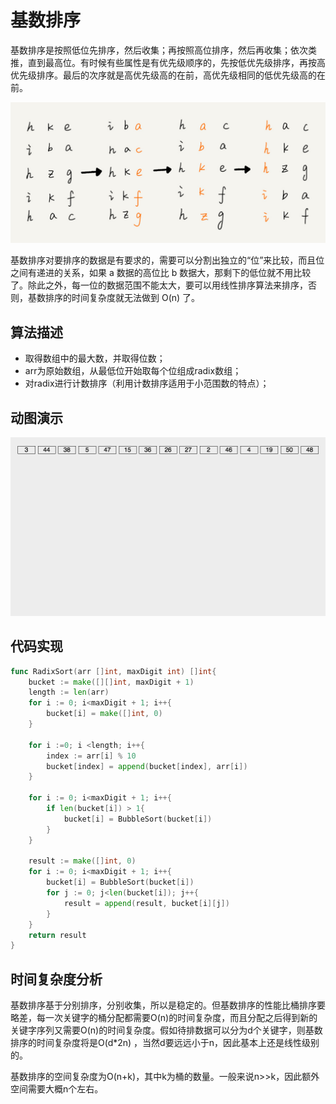 # 基数排序

基数排序是按照低位先排序，然后收集；再按照高位排序，然后再收集；依次类推，直到最高位。有时候有些属性是有优先级顺序的，先按低优先级排序，再按高优先级排序。最后的次序就是高优先级高的在前，高优先级相同的低优先级高的在前。

![](../../.gitbook/assets/image%20%2873%29.png)

基数排序对要排序的数据是有要求的，需要可以分割出独立的“位”来比较，而且位之间有递进的关系，如果 a 数据的高位比 b 数据大，那剩下的低位就不用比较了。除此之外，每一位的数据范围不能太大，要可以用线性排序算法来排序，否则，基数排序的时间复杂度就无法做到 O\(n\) 了。

## **算法描述**

* 取得数组中的最大数，并取得位数；
* arr为原始数组，从最低位开始取每个位组成radix数组；
* 对radix进行计数排序（利用计数排序适用于小范围数的特点）；

## **动图演示**

![](../../.gitbook/assets/radix-sort.gif)

## 代码实现

```go
func RadixSort(arr []int, maxDigit int) []int{
	bucket := make([][]int, maxDigit + 1)
	length := len(arr)
	for i := 0; i<maxDigit + 1; i++{
		bucket[i] = make([]int, 0)
	}

	for i :=0; i <length; i++{
		index := arr[i] % 10
		bucket[index] = append(bucket[index], arr[i])
	}

	for i := 0; i<maxDigit + 1; i++{
		if len(bucket[i]) > 1{
			bucket[i] = BubbleSort(bucket[i])
		}
	}

	result := make([]int, 0)
	for i := 0; i<maxDigit + 1; i++{
		bucket[i] = BubbleSort(bucket[i])
		for j := 0; j<len(bucket[i]); j++{
			result = append(result, bucket[i][j])
		}
	}
	return result
}
```

## 时间复杂度分析

基数排序基于分别排序，分别收集，所以是稳定的。但基数排序的性能比桶排序要略差，每一次关键字的桶分配都需要O\(n\)的时间复杂度，而且分配之后得到新的关键字序列又需要O\(n\)的时间复杂度。假如待排数据可以分为d个关键字，则基数排序的时间复杂度将是O\(d\*2n\) ，当然d要远远小于n，因此基本上还是线性级别的。

基数排序的空间复杂度为O\(n+k\)，其中k为桶的数量。一般来说n&gt;&gt;k，因此额外空间需要大概n个左右。

